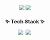 <!-- header -->
<p align='center'>
<img src="https://capsule-render.vercel.app/api?type=waving&color=ACBCFF&frontColor=0F1035&height=200&section=header&text=Welcome+to+my+Github!&frontSize=40"/>

<pp align='center'>
<img src="https://img.shields.io/badge/iseungjun0402@gmail.com-EA4335?style=flat-square&logo=gmail&logoColor=white"/>

</div>

<h3 align="center">✨ Tech Stack ✨</h3>
<div align="center">
  <img src="https://img.shields.io/badge//MySQL-4479A1?style=flat-square&logo=mysql&logoColor=white"/>&nbsp
  <img src="https://img.shields.io/badge//Python-3776AB?style=flat-square&logo=python&logoColor=white"/>&nbsp;

</div>



